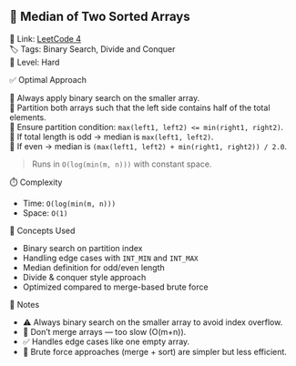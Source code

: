 ## 🧠 Median of Two Sorted Arrays

🔗 Link: [LeetCode 4](https://leetcode.com/problems/median-of-two-sorted-arrays/)  
🏷️ Tags: Binary Search, Divide and Conquer  
📶 Level: Hard  

✅ Optimal Approach

🔹 Always apply binary search on the smaller array.  
🔹 Partition both arrays such that the left side contains half of the total elements.  
🔹 Ensure partition condition: `max(left1, left2) <= min(right1, right2)`.  
🔹 If total length is odd → median is `max(left1, left2)`.  
🔹 If even → median is `(max(left1, left2) + min(right1, right2)) / 2.0`.  

> Runs in `O(log(min(m, n)))` with constant space.  

⏱️ Complexity

- Time: `O(log(min(m, n)))`  
- Space: `O(1)`  

🧠 Concepts Used

- Binary search on partition index  
- Handling edge cases with `INT_MIN` and `INT_MAX`  
- Median definition for odd/even length  
- Divide & conquer style approach  
- Optimized compared to merge-based brute force  

📌 Notes

- ⚠️ Always binary search on the smaller array to avoid index overflow.  
- 🚫 Don’t merge arrays — too slow (O(m+n)).  
- ✅ Handles edge cases like one empty array.  
- 🧵 Brute force approaches (merge + sort) are simpler but less efficient.  